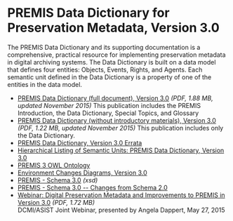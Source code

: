 
# PREMIS Data Dictionary for Preservation Metadata, Version 3.0</h1>

The PREMIS Data Dictionary and its supporting documentation is a comprehensive, practical resource for implementing preservation metadata in digital archiving systems. The Data Dictionary is built on a data model that defines four entities: Objects, Events, Rights, and Agents. Each semantic unit defined in the Data Dictionary is a property of one of the entities in the data model.  

  * [PREMIS Data Dictionary (full document), Version 3.0](./premis-3-0-final.pdf) *(PDF, 1.88 MB, updated November 2015)*
  This publication includes the PREMIS Introduction, the  Data Dictionary,   Special Topics,  and Glossary
  * [PREMIS Data Dictionary (without introductory materials), Version 3.0](./premis-3-0-datadictionary-only.pdf) *(PDF, 1.22 MB, updated November 2015)*
  This publication includes only the  Data Dictionary.
  * [PREMIS Data Dictionary, Version 3.0 Errata](./premis-3-0-errata)
  * [Hierarchical Listing of Semantic Units: PREMIS Data Dictionary, Version 3.0](./premis-hierarchical-3-0)
  * [PREMIS 3 OWL Ontology](../ontology/owl-version3.html)
  * [Environment Changes Diagrams, Version 3.0](./premis-3-0-figures.pdf)
  * [PREMIS - Schema 3.0](./premis-v3-0.xsd) *(xsd)*
  * [PREMIS - Schema 3.0 -- Changes from Schema 2.0](./changes-3-0.html)
  * [Webinar: Digital Preservation Metadata and Improvements to PREMIS in Version 3.0](tutorialslides.pdf) *(PDF, 1.72 MB)*  
  DCMI/ASIST Joint Webinar, presented by Angela Dappert, May 27, 2015

